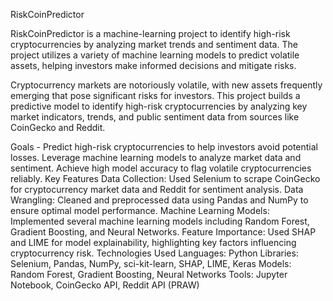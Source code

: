 RiskCoinPredictor

RiskCoinPredictor is a machine-learning project to identify high-risk cryptocurrencies by analyzing market trends and sentiment data. The project utilizes a variety of machine learning models to predict volatile assets, helping investors make informed decisions and mitigate risks.

Cryptocurrency markets are notoriously volatile, with new assets frequently emerging that pose significant risks for investors. This project builds a predictive model to identify high-risk cryptocurrencies by analyzing key market indicators, trends, and public sentiment data from sources like CoinGecko and Reddit.

Goals - 
Predict high-risk cryptocurrencies to help investors avoid potential losses.
Leverage machine learning models to analyze market data and sentiment.
Achieve high model accuracy to flag volatile cryptocurrencies reliably.
Key Features
Data Collection: Used Selenium to scrape CoinGecko for cryptocurrency market data and Reddit for sentiment analysis.
Data Wrangling: Cleaned and preprocessed data using Pandas and NumPy to ensure optimal model performance.
Machine Learning Models: Implemented several machine learning models including Random Forest, Gradient Boosting, and Neural Networks.
Feature Importance: Used SHAP and LIME for model explainability, highlighting key factors influencing cryptocurrency risk.
Technologies Used
Languages: Python
Libraries: Selenium, Pandas, NumPy, sci-kit-learn, SHAP, LIME, Keras
Models: Random Forest, Gradient Boosting, Neural Networks
Tools: Jupyter Notebook, CoinGecko API, Reddit API (PRAW)
